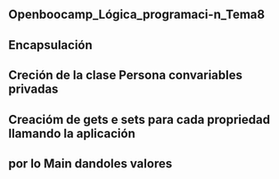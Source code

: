 ## Openboocamp_Lógica_programaci-n_Tema8 ##
## Encapsulación ##
## Creción de la clase Persona convariables privadas ##
## Creacióm de gets e sets para cada propriedad llamando la aplicación
## por lo Main dandoles valores ##
